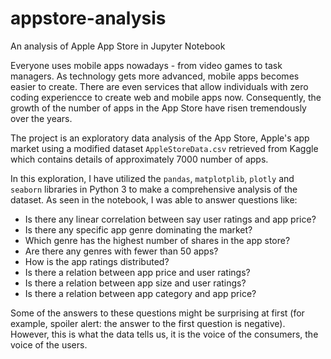 # appstore-analysis
An analysis of Apple App Store in Jupyter Notebook

Everyone uses mobile apps nowadays - from video games to task managers. As technology gets more advanced, mobile apps becomes easier to create. There are even services that allow individuals with zero coding experiencce to create web and mobile apps now. Consequently, the growth of the number of apps in the App Store have risen tremendously over the years.

The project is an exploratory data analysis of the App Store, Apple's app market using a modified dataset `AppleStoreData.csv` retrieved from Kaggle which contains details of approximately 7000 number of apps.

In this exploration, I have utilized the `pandas`, `matplotplib`, `plotly` and `seaborn` libraries in Python 3 to make a comprehensive analysis of the dataset. As seen in the notebook, I was able to answer questions like:

- Is there any linear correlation between say user ratings and app price?
- Is there any specific app genre dominating the market?
- Which genre has the highest number of shares in the app store?
- Are there any genres with fewer than 50 apps?
- How is the app ratings distributed?
- Is there a relation between app price and user ratings?
- Is there a relation between app size and user ratings?
- Is there a relation between app category and app price?

Some of the answers to these questions might be surprising at first (for example, spoiler alert: the answer to the first question is negative). However, this is what the data tells us, it is the voice of the consumers, the voice of the users.

